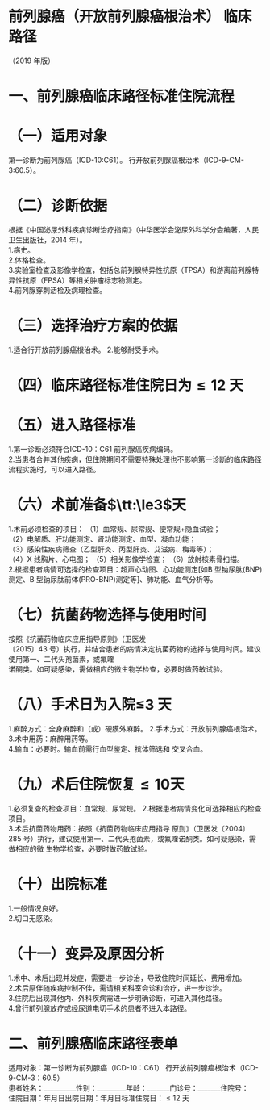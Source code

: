 # 前列腺癌（开放前列腺癌根治术） 临床路径  
（2019 年版）  
# 一、前列腺癌临床路径标准住院流程  
# （一）适用对象  
第一诊断为前列腺癌（ICD-10:C61）。 行开放前列腺癌根治术（ICD-9-CM-3:60.5）。  
# （二）诊断依据  
根据《中国泌尿外科疾病诊断治疗指南》（中华医学会泌尿外科学分会编著，人民卫生出版社，2014 年）。  
1.病史。  
2.体格检查。  
3.实验室检查及影像学检查，包括总前列腺特异性抗原（TPSA）和游离前列腺特异性抗原（FPSA）等相关肿瘤标志物测定。  
4.前列腺穿刺活检及病理检查。  
# （三）选择治疗方案的依据  
1.适合行开放前列腺癌根治术。  2.能够耐受手术。  
# （四）临床路径标准住院日为${\leqslant}12$ 天  
# （五）进入路径标准  
1.第一诊断必须符合ICD-10：C61 前列腺癌疾病编码。  
2.当患者合并其他疾病，但住院期间不需要特殊处理也不影响第一诊断的临床路径流程实施时，可以进入路径。  
# （六）术前准备$\tt:\le3$天  
1.术前必须检查的项目： （1）血常规、尿常规、便常规$+$隐血试验；  
（2）电解质、肝功能测定、肾功能测定、血型、凝血功能；  
（3）感染性疾病筛查（乙型肝炎、丙型肝炎、艾滋病、梅毒等）；  
（4）X 线胸片、心电图； （5）相关影像学检查； （6）放射核素骨扫描。  
2.根据患者病情可选择的检查项目：超声心动图、心功能测定[如B 型钠尿肽(BNP)测定、B 型钠尿肽前体(PRO-BNP)测定等]、肺功能、血气分析等。  
# （七）抗菌药物选择与使用时间  
按照《抗菌药物临床应用指导原则》（卫医发  
〔2015〕43 号）执行，并结合患者的病情决定抗菌药物的选择与使用时间。建议使用第一、二代头孢菌素，或氟喹  
诺酮类。如可疑感染，需做相应的微生物学检查，必要时做药敏试验。  
# （八）手术日为入院≤3 天  
1.麻醉方式：全身麻醉和（或）硬膜外麻醉。 2.手术方式：开放前列腺癌根治术。 3.术中用药：麻醉用药等。  
4.输血：必要时。输血前需行血型鉴定、抗体筛选和 交叉合血。  
# （九）术后住院恢复${\leqslant}10$天  
1.必须复查的检查项目：血常规、尿常规。 2.根据患者病情变化可选择相应的检查项目。  
3.术后抗菌药物用药：按照《抗菌药物临床应用指导 原则》（卫医发〔2004〕285 号）执行，建议使用第一、二代头孢菌素，或氟喹诺酮类。如可疑感染，需做相应的微 生物学检查，必要时做药敏试验。  
# （十）出院标准  
1.一般情况良好。  
2.切口无感染。  
# （十一）变异及原因分析  
1.术中、术后出现并发症，需要进一步诊治，导致住院时间延长、费用增加。  
2.术后原伴随疾病控制不佳，需请相关科室会诊和治疗，进一步诊治。  
3.住院后出现其他内、外科疾病需进一步明确诊断，可进入其他路径。  
4.曾行前列腺放疗或经尿道电切手术的患者不进入本路径。  
# 二、前列腺癌临床路径表单  
适用对象：第一诊断为前列腺癌（ICD-10：C61） 行开放前列腺癌根治术（ICD-9-CM-3：60.5）  
患者姓名：__________性别：_________年龄：_______门诊号：_______住院号：  
住院日期：年月日出院日期：年月日标准住院日：${\leqslant}12$ 天  
